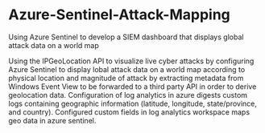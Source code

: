 # Azure-Sentinel-Attack-Mapping
Using Azure Sentinel to develop a SIEM dashboard that displays global attack data on a world map

Using the IPGeoLocation API to visualize live cyber attacks by configuring Azure Sentinel to display lobal attack data on a world map according to physical location and magnitude of attack by extracting metadata from Windows Event View to be forwarded to a third party API in order to derive geolocation data. Configuration of log analytics in azure digests custom logs containing geographic information (latitude, longitude, state/province, and country). Configured custom fields in log analytics workspace maps geo data in azure sentinel.

